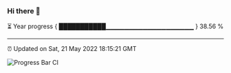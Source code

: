 ### Hi there 👋

⏳ Year progress { ███████████▁▁▁▁▁▁▁▁▁▁▁▁▁▁▁▁▁▁▁ } 38.56 %

---

⏰ Updated on Sat, 21 May 2022 18:15:21 GMT

![Progress Bar CI](https://github.com/liununu/liununu/workflows/Progress%20Bar%20CI/badge.svg)
